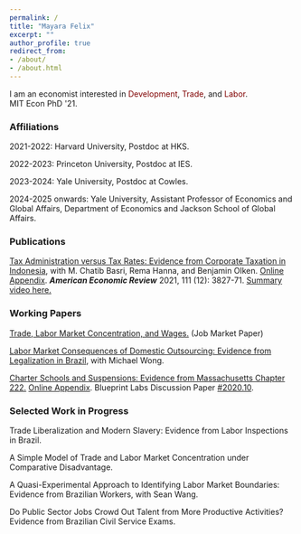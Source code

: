```yaml
---
permalink: /
title: "Mayara Felix"
excerpt: ""
author_profile: true
redirect_from: 
- /about/
- /about.html
---
```


I am an economist interested in <span style="color:maroon">Development</span>, <span style="color:maroon">Trade</span>, and <span style="color:maroon">Labor</span>. <br> MIT Econ PhD '21.

### Affiliations

2021-2022: Harvard University, Postdoc at HKS.

2022-2023: Princeton University, Postdoc at IES.

2023-2024: Yale University, Postdoc at Cowles.

2024-2025 onwards: Yale University, Assistant Professor of Economics and Global Affairs, Department of Economics and Jackson School of Global Affairs.

### Publications

<a href="https://mayarapfs.github.io/files/MTO_ms_AER.pdf" target="_blank">Tax Administration versus Tax Rates: Evidence from Corporate Taxation in Indonesia</a>, with M. Chatib Basri, Rema Hanna, and Benjamin Olken. <a href="https://mayarapfs.github.io/files/MTO_appendix.pdf" target="_blank">Online Appendix</a>. <b><em>American Economic Review</em></b> 2021, 111 (12): 3827-71. <a href="https://www.youtube.com/watch?v=g7uTn51kI14" target="_blank">Summary video here.</a>

### Working Papers

<a href="https://mayarapfs.github.io/files/Felix_JMP.pdf" target="_blank">Trade, Labor Market Concentration, and Wages.</a> (Job Market Paper)

<a href="https://mayarapfs.github.io/files/outsourcing.pdf" target="_blank">Labor Market Consequences of Domestic Outsourcing: Evidence from Legalization in Brazil</a>, with Michael Wong.

<a href="https://mayarapfs.github.io/files/Charters and suspensions_MS.pdf" target="_blank">Charter Schools and Suspensions: Evidence from Massachusetts Chapter 222.</a> <a href="https://mayarapfs.github.io/files/Charters and suspensions_Appendix.pdf" target="_blank">Online Appendix</a>. Blueprint Labs Discussion Paper <a href="https://blueprintcdn.com/wp-content/uploads/2020/10/Blueprint-Labs-Discussion-Paper-2020.10-Felix.pdf" target="_blank">#2020.10</a>.

### Selected Work in Progress

Trade Liberalization and Modern Slavery: Evidence from Labor Inspections in Brazil.

A Simple Model of Trade and Labor Market Concentration under Comparative Disadvantage.

A Quasi-Experimental Approach to Identifying Labor Market Boundaries: Evidence from Brazilian Workers, with Sean Wang.

Do Public Sector Jobs Crowd Out Talent from More Productive Activities? Evidence from Brazilian Civil Service Exams.
